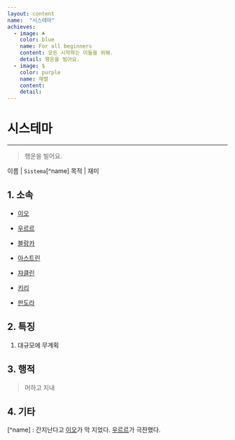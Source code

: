 ```yaml
---
layout: content
name:  "시스테마"
achieves:
  - image: ♣
    color: blue
    name: For all beginners
    content: 모든 시작하는 이들을 위해.
    detail: 행운을 빌어요.
  - image: $
    color: purple
    name: 재벌
    content:
    detail:
---
```

# 시스테마
---
>  행운을 빌어요.

이름 | `Sistema`[^name]
목적 | 재미

## 1. 소속

- [이오][eo]
- [우르르][ururu]
- [블랑카][blanka]
- [아스트린][astrine]
- [쟈클린][jacqueline]
- [키리][kiri]

- [판도라][pandora]

## 2. 특징

1. 대규모에 무계획


## 3. 행적
  > 머하고 지내


## 4. 기타

[^name] : 간지난다고 [이오][eo]가 막 지었다. [우르르][ururu]가 극찬했다.

[eo]: ../../member/eo/index.html
[ururu]: ../../member/ururu/index.html
[blanka]: ../../member/blanka/index.html
[astrine]: ../../member/astrine/index.html
[jacqueline]: ../../member/jacqueline/index.html
[kiri]: ../../member/kiri/index.html

[pandora]: ../../member/pandora/index.html
